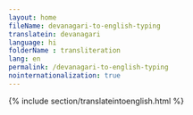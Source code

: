 ```yaml
--- 
layout: home 
fileName: devanagari-to-english-typing
translatein: devanagari
language: hi
folderName : transliteration
lang: en
permalink: /devanagari-to-english-typing
nointernationalization: true
---
```

{% include section/translateintoenglish.html %}